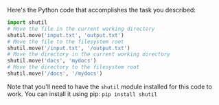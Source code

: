 Here's the Python code that accomplishes the task you described:
```python
import shutil
# Move the file in the current working directory
shutil.move('input.txt', 'output.txt')
# Move the file to the filesystem root
shutil.move('/input.txt', '/output.txt')
# Move the directory in the current working directory
shutil.move('docs', 'mydocs')
# Move the directory to the filesystem root
shutil.move('/docs', '/mydocs')
```
Note that you'll need to have the `shutil` module installed for this code to work. You can install it using pip:
`pip install shutil`
